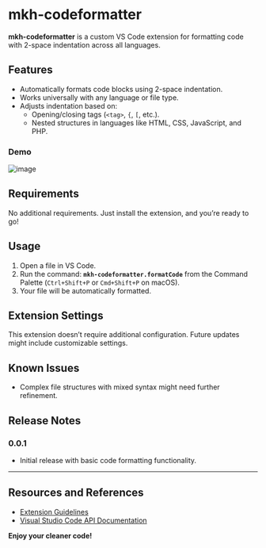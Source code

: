# mkh-codeformatter

**mkh-codeformatter** is a custom VS Code extension for formatting code with 2-space indentation across all languages.

## Features

- Automatically formats code blocks using 2-space indentation.
- Works universally with any language or file type.
- Adjusts indentation based on:
  - Opening/closing tags (`<tag>`, `{`, `[`, etc.).
  - Nested structures in languages like HTML, CSS, JavaScript, and PHP.

### Demo

![image](https://raw.githubusercontent.com/yourusername/mkh-codeformatter/main/images/demo.gif)


## Requirements

No additional requirements. Just install the extension, and you’re ready to go!

## Usage

1. Open a file in VS Code.
2. Run the command: **`mkh-codeformatter.formatCode`** from the Command Palette (`Ctrl+Shift+P` or `Cmd+Shift+P` on macOS).
3. Your file will be automatically formatted.

## Extension Settings

This extension doesn’t require additional configuration. Future updates might include customizable settings.

## Known Issues

- Complex file structures with mixed syntax might need further refinement.

## Release Notes

### 0.0.1
- Initial release with basic code formatting functionality.

---

## Resources and References

- [Extension Guidelines](https://code.visualstudio.com/api/references/extension-guidelines)
- [Visual Studio Code API Documentation](https://code.visualstudio.com/api)

**Enjoy your cleaner code!**
